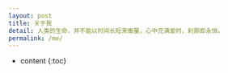 ```yaml
---
layout: post
title: 关于我
detail: 人类的生命，并不能以时间长短来衡量，心中充满爱时，刹那即永恒。
permalink: /me/
---
```

* content
{:toc}






